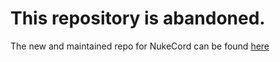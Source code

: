 # This repository is abandoned.
The new and maintained repo for NukeCord can be found [here](https://codeberg.org/its-theo/NukeCord)
